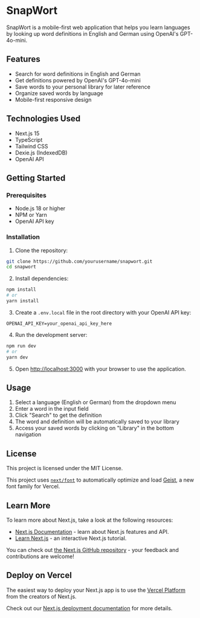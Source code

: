 # SnapWort

SnapWort is a mobile-first web application that helps you learn languages by looking up word definitions in English and German using OpenAI's GPT-4o-mini.

## Features

- Search for word definitions in English and German
- Get definitions powered by OpenAI's GPT-4o-mini
- Save words to your personal library for later reference
- Organize saved words by language
- Mobile-first responsive design

## Technologies Used

- Next.js 15
- TypeScript
- Tailwind CSS
- Dexie.js (IndexedDB)
- OpenAI API

## Getting Started

### Prerequisites

- Node.js 18 or higher
- NPM or Yarn
- OpenAI API key

### Installation

1. Clone the repository:
```bash
git clone https://github.com/yourusername/snapwort.git
cd snapwort
```

2. Install dependencies:
```bash
npm install
# or
yarn install
```

3. Create a `.env.local` file in the root directory with your OpenAI API key:
```
OPENAI_API_KEY=your_openai_api_key_here
```

4. Run the development server:
```bash
npm run dev
# or
yarn dev
```

5. Open [http://localhost:3000](http://localhost:3000) with your browser to use the application.

## Usage

1. Select a language (English or German) from the dropdown menu
2. Enter a word in the input field
3. Click "Search" to get the definition
4. The word and definition will be automatically saved to your library
5. Access your saved words by clicking on "Library" in the bottom navigation

## License

This project is licensed under the MIT License.

This project uses [`next/font`](https://nextjs.org/docs/app/building-your-application/optimizing/fonts) to automatically optimize and load [Geist](https://vercel.com/font), a new font family for Vercel.

## Learn More

To learn more about Next.js, take a look at the following resources:

- [Next.js Documentation](https://nextjs.org/docs) - learn about Next.js features and API.
- [Learn Next.js](https://nextjs.org/learn) - an interactive Next.js tutorial.

You can check out [the Next.js GitHub repository](https://github.com/vercel/next.js) - your feedback and contributions are welcome!

## Deploy on Vercel

The easiest way to deploy your Next.js app is to use the [Vercel Platform](https://vercel.com/new?utm_medium=default-template&filter=next.js&utm_source=create-next-app&utm_campaign=create-next-app-readme) from the creators of Next.js.

Check out our [Next.js deployment documentation](https://nextjs.org/docs/app/building-your-application/deploying) for more details.
